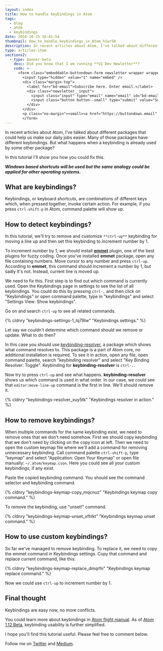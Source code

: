 ```yaml
---
layout: index
title: How to handle keybindings in Atom
tags:
  - blog
  - atom
  - keybindings
date: 2016-10-15 16:41:54
thumbnail: How_to_handle_keybindings_in_Atom_h1wr50
description: In recent articles about Atom, I've talked about different packages that could help us make our daily jobs easier. Many of those packages have different keybindings. But what happens when a keybinding is already used by some other package?
type: articles-item
sections2:
  - type: banner-beta
    desc: Did you know that I am running **UI Dev Newletter**?
    code: >-
      <form class="embeddable-buttondown-form newsletter wrapper wrapper--beta margin-top text-left" action="https://buttondown.email/api/emails/embed-subscribe/starbist" method="post" target="popupwindow" onsubmit="window.open('https://buttondown.email/starbist', 'popupwindow')">
        <input type="hidden" value="1" name="embed" />
        <div class="margin-top">
          <label for="bd-email">Subscribe here. Enter email.</label>
          <div class="newsletter__input">
            <input class="input" type="email" name="email" id="bd-email" />
            <input class="button button--small" type="submit" value="Subscribe" />
          </div>
        </div>
        <p class="no-margin"><small><a href="https://buttondown.email" target="_blank" rel="noreferrer">Powered by Buttondown</a></small></p>
        </form>
---
```


In recent articles about Atom, I've talked about different packages that could help us make our daily jobs easier. Many of those packages have different keybindings. But what happens when a keybinding is already used by some other package?

In this tutorial I'll show you how you could fix this.

<!-- more -->

**_Windows based shortcuts will be used but the same analogy could be applied for other operating systems._**

## What are keybindings?

Keybindings, or keyboard shortcuts, are combinations of different keys which, when pressed together, invoke certain action. For example, if you press `ctrl-shift-p` in Atom, command palette will show up.

## How to detect keybindings?

In this tutorial, we'll try to remove and customize `**ctrl-up**` keybinding for moving a line up and then set this keybinding to increment number by 1.

To increment number by 1, we should install [**emmet**](https://atom.io/packages/emmet) plugin, one of the best plugins for fuzzy coding. Once you've installed **emmet** package, open any file containing numbers. Move cursor to any number and press `ctrl-up`. According to **emmet**, this command should increment a number by 1, but sadly it's not. Instead, current line is moved up.

We need to fix this. First step is to find out which command is currently used. Open the Keybindings page in settings to see the list of all keybindings. You could do this by pressing `ctrl-,` and then click on "Keybindings" or open command palette, type in "keybindings" and select "Settings View: Show keybindings".

Go on and search `ctrl-up` to see all related commands.

{% cldnry "keybindings-settings-1_lq79lw" "Keybindings settings." %}

Let say we couldn't determine which command should we remove or update. What to do then?

In this case you should use [keybinding-resolver](https://atom.io/packages/keybinding-resolver), a package which shows what command resolves to. This package is a part of Atom core, no additional installation is required. To see it in action, open any file, open command palette, search "keybinding resolver" and select "Key Binding Resolver: Toggle". Keybinding for **keybinding-resolver** is `ctrl-.`.

Now try to press `ctrl-up` and see what happens. **keybinding-resolver** shows us which command is used in what order. In our case, we could see that `editor:move-line-up` command is the first in line. We'll should remove it.

{% cldnry "keybindings-resolver_xuy5tk" "Keybindings resolver in action." %}

## How to remove keybindings?

When multiple commands for the same keybinding exist, we need to remove ones that we don't need somehow. First we should copy keybinding that we don't need by clicking on the copy icon at left. Then we need to open the custom keymap file where we'll add a command for removing unnecessary keybinding. Call command palette `ctrl-shift-p`, type "keymap" and select "Application: Open Your Keymap" or open file manually: `~/.atom/keymap.cson`. Here you could see all your custom keybindings, if any exist.

Paste the copied keybinding command. You should see the command selector and keybinding command.

{% cldnry "keybindings-keymap-copy_mqcnuz" "Keybindings keymap copy command." %}

To remove the keybinding, use "unset!" command.

{% cldnry "keybindings-keymap-unset_xfhlkt" "Keybindings keymap unset command." %}

## How to use custom keybindings?

So far we've managed to remove keybinding. To replace it, we need to copy the emmet command in Keybindings settings. Copy that command and replace current command, like this:

{% cldnry "keybindings-keymap-replace_dmqrfn" "Keybindings keymap replace command." %}

Now we could use `ctrl-up` to increment number by 1.

## Final thought

Keybindings are easy now, no more conflicts.

You could learn more about keybindings in [Atom flight manual](http://flight-manual.atom.io/behind-atom/sections/keymaps-in-depth/#removing-bindings). As of [Atom 1.12 Beta](http://blog.atom.io/2016/10/11/atom-1-11.html), keybinding usability is further simplified.

I hope you'll find this tutorial useful. Please feel free to comment below.

Follow me on [Twitter](https://twitter.com/malimirkeccita) and [Medium](https://medium.com/@malimirkeccita).
